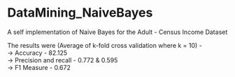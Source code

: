 # DataMining_NaiveBayes
A self implementation of Naive Bayes for the Adult - Census Income Dataset


The results were (Average of k-fold cross validation where k = 10) - <br>
-> Accuracy - 82.125 <br>
-> Precision and recall - 0.772 & 0.595 <br>
-> F1 Measure - 0.672 <br>
